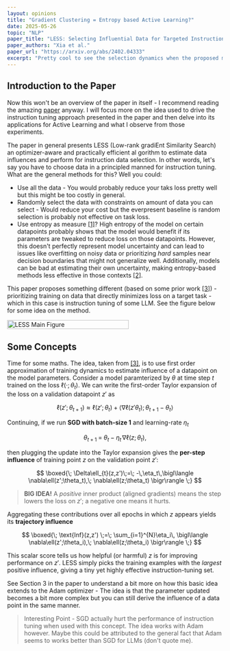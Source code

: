 ```yaml
---
layout: opinions
title: "Gradient Clustering = Entropy based Active Learning?"
date: 2025-05-26
topic: "NLP"
paper_title: "LESS: Selecting Influential Data for Targeted Instruction Tuning"
paper_authors: "Xia et al."
paper_url: "https://arxiv.org/abs/2402.04333"
excerpt: "Pretty cool to see the selection dynamics when the proposed method is used for Active Learning."
---
```


## Introduction to the Paper

Now this won't be an overview of the paper in itself - I recommend reading the amazing [paper](https://arxiv.org/abs/2402.04333) anyway. I will focus more on the idea used to drive the instruction tuning approach presented in the paper and then delve into its applications for Active Learning and what I observe from those experiments. 

The paper in general presents LESS (Low-rank gradiEnt Similarity Search) an optimizer-aware and practically efficient al gorithm to estimate data influences and perform for instruction data selection. In other words, let's say you have to choose data in a principled manned for instruction tuning. What are the general methods for this? Well you could:

- Use all the data - You would probably reduce your taks loss pretty well but this might be too costly in general.
- Randomly select the data with constraints on amount of data you can select - Would reduce your cost but the everpresent baseline is random selection is probably not effective on task loss.
- Use entropy as measure [[1]](https://arxiv.org/abs/2204.07965)? High entropy of the model on certain datapoints probably shows that the model would benefit if its parameters are tweaked to reduce loss on those datapoints. However, this doesn't perfectly represent model uncertainty and can lead to issues like overfitting on noisy data or prioritizing *hard* samples near decision boundaries that might not generalize well. Additionally, models can be bad at estimating their own uncertainty, making entropy-based methods less effective in those contexts [[2]](https://arxiv.org/abs/2310.19573). 

This paper proposes something different (based on some prior work [[3]](https://arxiv.org/abs/2002.08484)) - prioritizing training on data that directly minimizes loss on a target task - which in this case is instruction tuning of some LLM. See the figure below for some idea on the method.

<div style="display: flex; flex-wrap: wrap; gap: 20px; margin-top: 10px;">
  <img src="https://Prabhav55221.github.io/images/opinion_images/less_main_figure.png" alt="LESS Main Figure" style="width: 75%">
</div>

## Some Concepts

Time for some maths. The idea, taken from [[3]](https://arxiv.org/abs/2002.08484), is to use first order approximation of training dynamics to estimate influence of a datapoint on the model parameters. Consider a model paramterized by $\theta$ at time step $t$ trained on the loss $\ell(·; \theta_t)$. We can write the first-order Taylor expansion of the loss on a validation datapoint $z'$ as

$$ \ell (z' ; \theta_{t+1}) \approx \ell(z' ; \theta_t) + \langle \nabla \ell (z' \theta_t) ; \theta_{t+1} - \theta_t \rangle $$

Continuing, if we run **SGD with batch-size 1** and learning-rate $\eta_t$

$$
\theta_{t+1}\;=\;\theta_t\;-\;\eta_t\,\nabla\ell(z;\theta_t),
$$

then plugging the update into the Taylor expansion gives the **per-step influence** of training point $z$ on the validation point $z'$:

$$
\boxed{\;
\Delta\ell_{t}(z,z')\;=\;
-\,\eta_t\,\bigl\langle
      \nabla\ell(z';\theta_t),\;
      \nabla\ell(z;\theta_t)
\bigr\rangle
\;}
$$

> **BIG IDEA!** A *positive* inner product (aligned gradients) means the step lowers the loss on $z'$; a negative one means it hurts.

Aggregating these contributions over all epochs in which $z$ appears yields its **trajectory influence**

$$
\boxed{\;
\text{Inf}(z,z') \;=\;
\sum_{i=1}^{N}\eta_i\,
\bigl\langle
      \nabla\ell(z';\theta_i),\;
      \nabla\ell(z;\theta_i)
\bigr\rangle
\;}
$$

This scalar score tells us how helpful (or harmful) $z$ is for improving performance on $z'$. LESS simply picks the training examples with the *largest* positive influence, giving a tiny yet highly effective instruction-tuning set.

See Section 3 in the paper to understand a bit more on how this basic idea extends to the Adam optimizer - The idea is that the parameter updated becomes a bit more complex but you can still derive the influence of a data point in the same manner.

> Interesting Point - SGD actually hurt the performance of instruction tuning when used with this concept. The idea works with Adam however. Maybe this could be attributed to the general fact that Adam seems to works better than SGD for LLMs (don't quote me).

## 